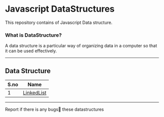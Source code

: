 # Javascript DataStructures

This repository contains of Javascript Data structure.

### What is DataStructure?

A data structure is a particular way of organizing data in a computer so that it can be used effectively.

---

## Data Structure

| S.no | Name                          |
| ---- | ----------------------------- |
| 1    | [LinkedList](./Linked%20List) |

---

Report if there is any bugs🐛 these datastructures
